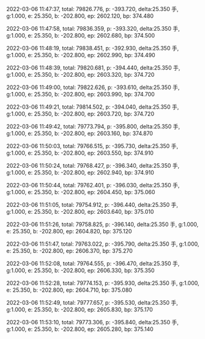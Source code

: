 2022-03-06 11:47:37, total: 79826.776, p: -393.720, delta:25.350 手, g:1.000, e: 25.350, b: -202.800, ep: 2602.120, bp: 374.480

2022-03-06 11:47:58, total: 79836.359, p: -393.320, delta:25.350 手, g:1.000, e: 25.350, b: -202.800, ep: 2602.680, bp: 374.500

2022-03-06 11:48:19, total: 79838.451, p: -392.930, delta:25.350 手, g:1.000, e: 25.350, b: -202.800, ep: 2602.990, bp: 374.490

2022-03-06 11:48:39, total: 79820.681, p: -394.440, delta:25.350 手, g:1.000, e: 25.350, b: -202.800, ep: 2603.320, bp: 374.720

2022-03-06 11:49:00, total: 79822.626, p: -393.610, delta:25.350 手, g:1.000, e: 25.350, b: -202.800, ep: 2603.990, bp: 374.700

2022-03-06 11:49:21, total: 79814.502, p: -394.040, delta:25.350 手, g:1.000, e: 25.350, b: -202.800, ep: 2603.720, bp: 374.720

2022-03-06 11:49:42, total: 79773.794, p: -395.800, delta:25.350 手, g:1.000, e: 25.350, b: -202.800, ep: 2603.160, bp: 374.870

2022-03-06 11:50:03, total: 79766.515, p: -395.730, delta:25.350 手, g:1.000, e: 25.350, b: -202.800, ep: 2603.550, bp: 374.910

2022-03-06 11:50:24, total: 79768.427, p: -396.340, delta:25.350 手, g:1.000, e: 25.350, b: -202.800, ep: 2602.940, bp: 374.910

2022-03-06 11:50:44, total: 79762.401, p: -396.030, delta:25.350 手, g:1.000, e: 25.350, b: -202.800, ep: 2604.450, bp: 375.060

2022-03-06 11:51:05, total: 79754.912, p: -396.440, delta:25.350 手, g:1.000, e: 25.350, b: -202.800, ep: 2603.640, bp: 375.010

2022-03-06 11:51:26, total: 79758.825, p: -396.140, delta:25.350 手, g:1.000, e: 25.350, b: -202.800, ep: 2604.820, bp: 375.120

2022-03-06 11:51:47, total: 79763.022, p: -395.790, delta:25.350 手, g:1.000, e: 25.350, b: -202.800, ep: 2606.370, bp: 375.270

2022-03-06 11:52:08, total: 79764.555, p: -396.470, delta:25.350 手, g:1.000, e: 25.350, b: -202.800, ep: 2606.330, bp: 375.350

2022-03-06 11:52:28, total: 79774.153, p: -395.930, delta:25.350 手, g:1.000, e: 25.350, b: -202.800, ep: 2604.710, bp: 375.080

2022-03-06 11:52:49, total: 79777.657, p: -395.530, delta:25.350 手, g:1.000, e: 25.350, b: -202.800, ep: 2605.830, bp: 375.170

2022-03-06 11:53:10, total: 79773.306, p: -395.840, delta:25.350 手, g:1.000, e: 25.350, b: -202.800, ep: 2605.280, bp: 375.140